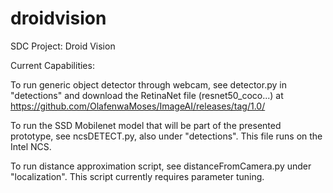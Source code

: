 # droidvision
SDC Project: Droid Vision

Current Capabilities:

To run generic object detector through webcam, see detector.py in "detections" and download the RetinaNet file (resnet50_coco...) at https://github.com/OlafenwaMoses/ImageAI/releases/tag/1.0/

To run the SSD Mobilenet model that will be part of the presented prototype, see ncsDETECT.py, also under "detections". This file runs on the Intel NCS.

To run distance approximation script, see distanceFromCamera.py under "localization". This script currently requires parameter tuning.
